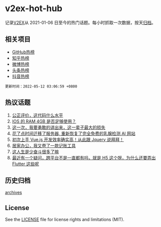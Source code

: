 # v2ex-hot-hub

 记录[V2EX](https://www.v2ex.com/)从 2021-01-06 日至今的热门话题。每小时抓取一次数据，按天[归档](archives)。
 
 ## 相关项目

- [GitHub热榜](https://github.com/snaildev/github-hot-hub)
- [知乎热榜](https://github.com/snaildev/zhihu-hot-hub)
- [微博热榜](https://github.com/snaildev/weibo-hot-hub)
- [头条热榜](https://github.com/snaildev/toutiao-hot-hub)
- [抖音热榜](https://github.com/snaildev/douyin-hot-hub)


 `更新时间：2022-05-12 03:06:59 +0800`

## 热议话题

1. [公正评价，这代码什么水平](https://www.v2ex.com/t/852125)
1. [IOS 的 RAM 4GB 是否足够使用？](https://www.v2ex.com/t/852189)
1. [这一次，我要勇敢的讲出来，这一辈子最大的损失](https://www.v2ex.com/t/852227)
1. [花了点时间迁移了服务器, 重新恢复了完全免费的乳腺检测 AI 网站](https://www.v2ex.com/t/852100)
1. [初次上手 Vue.js 开发效率确实高！从此跟 Jquery 说拜拜！](https://www.v2ex.com/t/852221)
1. [居家办公，我又卷了一款记账工具](https://www.v2ex.com/t/852108)
1. [这人生是少奋斗很多了嘛](https://www.v2ex.com/t/852183)
1. [最近有一个疑问，跨平台不是一直都有吗，就是 H5 这个呀，为什么还要弄出 Flutter 这些呢](https://www.v2ex.com/t/852191)

## 历史归档

[archives](archives)

## License

See the [LICENSE](LICENSE) file for license rights and limitations (MIT).

